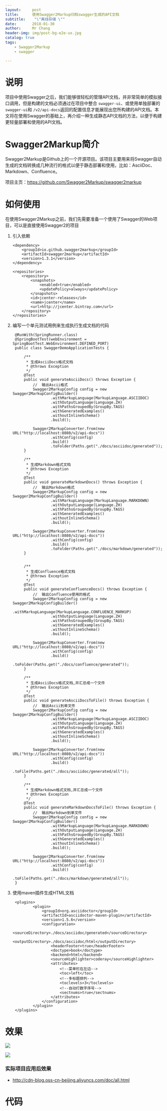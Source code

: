 ```yaml
---
layout:     post
title:     	使用Swagger2Markup归档swagger生成的API文档
subtitle:    "\"离线存储 \""
date:       2018-01-30
author:     Mr Chang
header-img: img/post-bg-e2e-ux.jpg
catalog: true
tags:
    - Swagger2Markup
    - swagger

---
```



# 说明

项目中使用Swagger之后，我们能够很轻松的管理API文档，并非常简单的模拟接口调用，但是构建的文档必须通过在项目中整合 `swagger-ui`、或使用单独部署的 `swagger-ui`和 `/v2/api-docs`返回的配置信息才能展现出您所构建的API文档。本文将在使用Swagger的基础上，再介绍一种生成静态API文档的方法，以便于构建更轻量部署和使用的API文档。


# Swagger2Markup简介

Swagger2Markup是Github上的一个开源项目。该项目主要用来将Swagger自动生成的文档转换成几种流行的格式以便于静态部署和使用，比如：AsciiDoc、Markdown、Confluence。

项目主页：https://github.com/Swagger2Markup/swagger2markup

# 如何使用

在使用Swagger2Markup之前，我们先需要准备一个使用了Swagger的Web项目，可以是直接使用Swagger2的项目

 1. 引入依赖

 		<dependency>
			<groupId>io.github.swagger2markup</groupId>
			<artifactId>swagger2markup</artifactId>
			<version>1.3.1</version>
		</dependency>
		
		<repositories>
			<repository>
				<snapshots>
					<enabled>true</enabled>
					<updatePolicy>always</updatePolicy>
				</snapshots>
				<id>jcenter-releases</id>
				<name>jcenter</name>
				<url>http://jcenter.bintray.com</url>
			</repository>
		</repositories>
		
		
2. 编写一个单元测试用例来生成执行生成文档的代码

		@RunWith(SpringRunner.class)
		@SpringBootTest(webEnvironment = SpringBootTest.WebEnvironment.DEFINED_PORT)
		public class SwaggerDemoApplicationTests {
		
			/**
			 * 生成AsciiDocs格式文档
			 * @throws Exception
			 */
			@Test
			public void generateAsciiDocs() throws Exception {
				//	输出Ascii格式
				Swagger2MarkupConfig config = new Swagger2MarkupConfigBuilder()
						.withMarkupLanguage(MarkupLanguage.ASCIIDOC)
						.withOutputLanguage(Language.ZH)
						.withPathsGroupedBy(GroupBy.TAGS)
						.withGeneratedExamples()
						.withoutInlineSchema()
						.build();
		
				Swagger2MarkupConverter.from(new URL("http://localhost:8080/v2/api-docs"))
						.withConfig(config)
						.build()
						.toFolder(Paths.get("./docs/asciidoc/generated"));
			}
		
			/**
			 * 生成Markdown格式文档
			 * @throws Exception
			 */
			@Test
			public void generateMarkdownDocs() throws Exception {
				//	输出Markdown格式
				Swagger2MarkupConfig config = new Swagger2MarkupConfigBuilder()
						.withMarkupLanguage(MarkupLanguage.MARKDOWN)
						.withOutputLanguage(Language.ZH)
						.withPathsGroupedBy(GroupBy.TAGS)
						.withGeneratedExamples()
						.withoutInlineSchema()
						.build();
		
				Swagger2MarkupConverter.from(new URL("http://localhost:8080/v2/api-docs"))
						.withConfig(config)
						.build()
						.toFolder(Paths.get("./docs/markdown/generated"));
			}
		
		
			/**
			 * 生成Confluence格式文档
			 * @throws Exception
			 */
			@Test
			public void generateConfluenceDocs() throws Exception {
				//	输出Confluence使用的格式
				Swagger2MarkupConfig config = new Swagger2MarkupConfigBuilder()
						.withMarkupLanguage(MarkupLanguage.CONFLUENCE_MARKUP)
						.withOutputLanguage(Language.ZH)
						.withPathsGroupedBy(GroupBy.TAGS)
						.withGeneratedExamples()
						.withoutInlineSchema()
						.build();
		
				Swagger2MarkupConverter.from(new URL("http://localhost:8080/v2/api-docs"))
						.withConfig(config)
						.build()
						.toFolder(Paths.get("./docs/confluence/generated"));
			}
		
			/**
			 * 生成AsciiDocs格式文档,并汇总成一个文件
			 * @throws Exception
			 */
			@Test
			public void generateAsciiDocsToFile() throws Exception {
				//	输出Ascii到单文件
				Swagger2MarkupConfig config = new Swagger2MarkupConfigBuilder()
						.withMarkupLanguage(MarkupLanguage.ASCIIDOC)
						.withOutputLanguage(Language.ZH)
						.withPathsGroupedBy(GroupBy.TAGS)
						.withGeneratedExamples()
						.withoutInlineSchema()
						.build();
		
				Swagger2MarkupConverter.from(new URL("http://localhost:8080/v2/api-docs"))
						.withConfig(config)
						.build()
						.toFile(Paths.get("./docs/asciidoc/generated/all"));
			}
		
			/**
			 * 生成Markdown格式文档,并汇总成一个文件
			 * @throws Exception
			 */
			@Test
			public void generateMarkdownDocsToFile() throws Exception {
				//	输出Markdown到单文件
				Swagger2MarkupConfig config = new Swagger2MarkupConfigBuilder()
						.withMarkupLanguage(MarkupLanguage.MARKDOWN)
						.withOutputLanguage(Language.ZH)
						.withPathsGroupedBy(GroupBy.TAGS)
						.withGeneratedExamples()
						.withoutInlineSchema()
						.build();
		
				Swagger2MarkupConverter.from(new URL("http://localhost:8080/v2/api-docs"))
						.withConfig(config)
						.build()
						.toFile(Paths.get("./docs/markdown/generated/all"));
		}



3. 使用maven插件生成HTML文档

		<plugins>
				<plugin>
					<groupId>org.asciidoctor</groupId>
					<artifactId>asciidoctor-maven-plugin</artifactId>
					<version>1.5.6</version>
					<configuration>
						<sourceDirectory>./docs/asciidoc/generated</sourceDirectory>
						<outputDirectory>./docs/asciidoc/html</outputDirectory>
						<headerFooter>true</headerFooter>
						<doctype>book</doctype>
						<backend>html</backend>
						<sourceHighlighter>coderay</sourceHighlighter>
						<attributes>
							<!--菜单栏在左边-->
							<toc>left</toc>
							<!--多标题排列-->
							<toclevels>3</toclevels>
							<!--自动打数字序号-->
							<sectnums>true</sectnums>
						</attributes>
					</configuration>
				</plugin>
		</plugins>
		
		
# 效果

![](http://cdn-blog.jetbrains.org.cn/18-1-30/77980397.jpg)

![](http://cdn-blog.jetbrains.org.cn/18-1-30/4926790.jpg)

### 实际项目应用后效果

* http://cdn-blog.oss-cn-beijing.aliyuncs.com/doc/all.html


# 代码









	


	